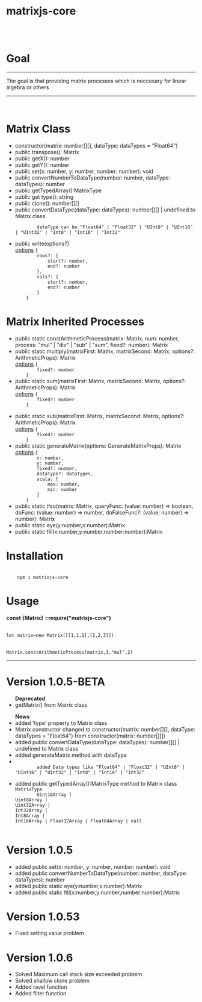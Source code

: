 <h1>matrixjs-core</h1>
<br>
<br>
<b>
    <h1>Goal</h1>
</b>
<hr />
<p>The goal is that providing matrix processes which is neccesary for linear algebra or others</p>
<hr />
<br>
<b>
    <h1>Matrix Class</h1>
</b>
<ul>
    <li>constructor(matrix: number[][], dataType: dataTypes = "Float64")</li>
    <li>public transpose(): Matrix </li>
    <li>public getX(): number</li>
    <li>public getY(): number</li>
	<li>public set(x: number, y: number, number: number): void</li>
	<li>public convertNumberToDataType(number: number, dataType: dataTypes): number</li>
    <li>public getTypedArray():MatrixType</li>
    <li>public get type(): string</li>
    <li>public clone(): number[][]</li>
    <li>public convertDataType(dataType: dataTypes): number[][] | undefined to Matrix class</li>
    <code>
        dataType can be "Float64" | "Float32" | "UInt8" | "UInt16" | "UInt32" | "Int8" | "Int16" | "Int32"
    </code>
    <li>public write(options?)</li>
    <u>options</u>
    <code>{
        rows?: {
            start?: number,
            end?: number
        },
        cols?: {
            start?: number,
            end?: number
        }
    }</code>

</ul>
<b>
    <h1>Matrix Inherited Processes</h1>
</b>
<ul>
    <li>public static constArithmeticProcess(matrix: Matrix, num: number, process: "mul" | "div" | "sub" | "sum",
        fixed?: number): Matrix</li>
    <li>public static multiply(matrixFirst: Matrix, matrixSecond: Matrix, options?: ArithmeticProps): Matrix </li>
    <u>options</u>
    <code>{
        fixed?: number
    }</code>
    <li>public static sum(matrixFirst: Matrix, matrixSecond: Matrix, options?: ArithmeticProps): Matrix</li>
    <u>options</u>
    <code>{
        fixed?: number
    }</code>
</ul>
<ul>
 <li>public static sub(matrixFirst: Matrix, matrixSecond: Matrix, options?: ArithmeticProps): Matrix</li>
    <u>options</u>
    <code>{
        fixed?: number
    }</code>
    <li>public static generateMatrix(options: GenerateMatrixProps): Matrix</li>
    <u>options</u>
    <code>{
        x: number,
        y: number,
        fixed?: number,
        dataType?: dataTypes,
        scala: {
            max: number,
            min: number
        }
    }</code>
    <li>public static ifso(matrix: Matrix, queryFunc: (value: number) => boolean, doFunc: (value: number) => number,
        doFalseFunc?: (value: number) => number): Matrix</li>
	<li>public static eye(y:number,x:number):Matrix</li>
	<li>public static fill(x:number,y:number,number:number):Matrix</li>
</ul>
<b>
    <h1>Installation</h1>
</b>
<code>
    npm i matrixjs-core
</code>
<b>
    <h1>Usage</h1>
</b>
<b>const {Matrix} =require("matrixjs-core")</b>
<br>
<br>
<code>
let matrix=new Matrix([[1,1,1],[1,2,3]])
</code>
<br>
<code>
Matrix.constArithmeticProcess(matrix,3,"mul",2)
</code>
<hr>


<b>
    <h1>Version 1.0.5-BETA</h1>
</b>
<ul>
    <b>Deprecated</b>
    <li>getMatrix() from Matrix class</li>
</ul>
<ul>
    <b>News</b>
    <li>added 'type' property to Matrix class</li>
    <li>Matrix constructor changed to constructor(matrix: number[][], dataType: dataTypes = "Float64") from
        constructor(matrix: number[][])</li>
    <li>added public convertDataType(dataType: dataTypes): number[][] | undefined to Matrix class</li>
    <li>added generateMatrix method with dataType</li>
    <li><code>
        added Data types like "Float64" | "Float32" | "UInt8" | "UInt16" | "UInt32" | "Int8" | "Int16" | "Int32"
    </code></li>
    <li>added public getTypedArray():MatrixType method to Matrix class</li>
    <code>MatrixType 
        Uint16Array |
Uint8Array |
Uint32Array |
Int32Array |
Int8Array |
Int16Array | Float32Array | Float64Array | null
    </code>
</ul>
<b>
    <h1>Version 1.0.5</h1>
</b>

<ul>
   <li>added public set(x: number, y: number, number: number): void</li>
   <li>added public convertNumberToDataType(number: number, dataType: dataTypes): number</li>
   <li>added public static eye(y:number,x:number):Matrix</li>
   <li>added public static fill(x:number,y:number,number:number):Matrix</li>
</ul>
<b>
    <h1>Version 1.0.53</h1>
</b>

<ul>
   <li>Fixed setting value problem</li>
</ul>
<b>
    <h1>Version 1.0.6</h1>
</b>

<ul>
<li>Solved Maximum call stack size exceeded problem</li>
<li>Solved shallow clone problem</li>
<li>Added ravel function </li>
<li>Added filter function</li>
</ul>

